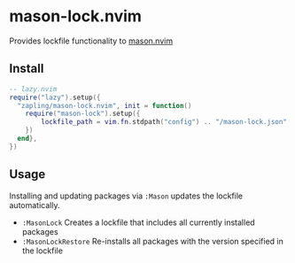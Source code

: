 # mason-lock.nvim

Provides lockfile functionality to [mason.nvim](https://github.com/williamboman/mason.nvim)

## Install

```lua
-- lazy.nvim
require("lazy").setup({
  "zapling/mason-lock.nvim", init = function()
    require("mason-lock").setup({
        lockfile_path = vim.fn.stdpath("config") .. "/mason-lock.json" -- (default)
    }) 
  end},
})
```

## Usage

Installing and updating packages via `:Mason` updates the lockfile automatically.

- `:MasonLock` Creates a lockfile that includes all currently installed packages
- `:MasonLockRestore` Re-installs all packages with the version specified in the lockfile
